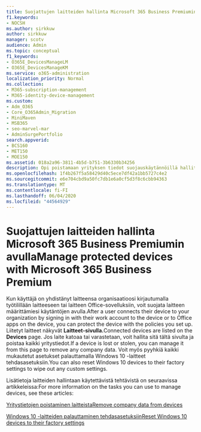 ```yaml
---
title: Suojattujen laitteiden hallinta Microsoft 365 Business Premiumin avulla
f1.keywords:
- NOCSH
ms.author: sirkkuw
author: sirkkuw
manager: scotv
audience: Admin
ms.topic: conceptual
f1_keywords:
- O365E_DevicesManageLM
- O365E_DevicesManageKM
ms.service: o365-administration
localization_priority: Normal
ms.collection:
- M365-subscription-management
- M365-identity-device-management
ms.custom:
- Adm_O365
- Core_O365Admin_Migration
- MiniMaven
- MSB365
- seo-marvel-mar
- AdminSurgePortfolio
search.appverid:
- BCS160
- MET150
- MOE150
ms.assetid: 018a2a96-3811-4b5d-b751-3b6330b34256
description: Opi poistamaan yrityksen tiedot suojauskäytännöillä hallituista laitteista sekä palauttamaan Windows 10 -laitteet tehdasasetuksiinsa.
ms.openlocfilehash: 1f4b267f5a58429d40c5ece7df42a1bb5727c4e2
ms.sourcegitcommit: e6e704cbd9a50fc7db1e6a0cf5d3f8c6cbb94363
ms.translationtype: MT
ms.contentlocale: fi-FI
ms.lasthandoff: 06/04/2020
ms.locfileid: "44564929"
---
```

# <a name="manage-protected-devices-with-microsoft-365-business-premium"></a><span data-ttu-id="c26c9-103">Suojattujen laitteiden hallinta Microsoft 365 Business Premiumin avulla</span><span class="sxs-lookup"><span data-stu-id="c26c9-103">Manage protected devices with Microsoft 365 Business Premium</span></span>

<span data-ttu-id="c26c9-104">Kun käyttäjä on yhdistänyt laitteensa organisaatioosi kirjautumalla työtilillään laitteeseen tai laitteen Office-sovelluksiin, voit suojata laitteen määrittämiesi käytäntöjen avulla.</span><span class="sxs-lookup"><span data-stu-id="c26c9-104">After a user connects their device to your organization by signing in with their work account to the device or to Office apps on the device, you can protect the device with the policies you set up.</span></span> <span data-ttu-id="c26c9-105">Liitetyt laitteet näkyvät **Laitteet-sivulla.**</span><span class="sxs-lookup"><span data-stu-id="c26c9-105">Connected devices are listed on the **Devices** page.</span></span> <span data-ttu-id="c26c9-106">Jos laite katoaa tai varastetaan, voit hallita sitä tältä sivulta ja poistaa kaikki yritystiedot.</span><span class="sxs-lookup"><span data-stu-id="c26c9-106">If a device is lost or stolen, you can manage it from this page to remove any company data.</span></span> <span data-ttu-id="c26c9-107">Voit myös pyyhkiä kaikki mukautetut asetukset palauttamalla Windows 10 -laitteet tehdasasetuksiin.</span><span class="sxs-lookup"><span data-stu-id="c26c9-107">You can also reset Windows 10 devices to their factory settings to wipe out any custom settings.</span></span> 

<span data-ttu-id="c26c9-108">Lisätietoja laitteiden hallintaan käytettävistä tehtävistä on seuraavissa artikkeleissa:</span><span class="sxs-lookup"><span data-stu-id="c26c9-108">For more information on the tasks you can use to manage devices, see these articles:</span></span> 
  
[<span data-ttu-id="c26c9-109">Yritystietojen poistaminen laitteista</span><span class="sxs-lookup"><span data-stu-id="c26c9-109">Remove company data from devices</span></span>](remove-company-data.md)
  
[<span data-ttu-id="c26c9-110">Windows 10 -laitteiden palauttaminen tehdasasetuksiin</span><span class="sxs-lookup"><span data-stu-id="c26c9-110">Reset Windows 10 devices to their factory settings</span></span>](reset-devices-to-factory-settings.md)
  

